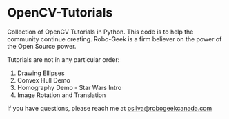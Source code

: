 # OpenCV-Tutorials

Collection of OpenCV Tutorials in Python. This code is to help the community continue creating. 
Robo-Geek is a firm believer on the power of the Open Source power. 

Tutorials are not in any particular order:


1. Drawing Ellipses
2. Convex Hull Demo
3. Homography Demo - Star Wars Intro
4. Image Rotation and Translation

If you have questions, please reach me at osilva@robogeekcanada.com

